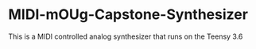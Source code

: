 # MIDI-mOUg-Capstone-Synthesizer
This is a MIDI controlled analog synthesizer that runs on the Teensy 3.6
